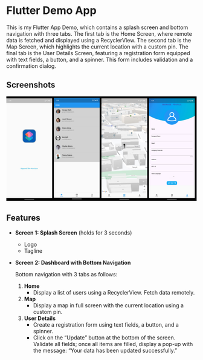 # Flutter Demo App
This is my Flutter App Demo, which contains a splash screen and bottom navigation with three tabs. The first tab is the Home Screen, where remote data is fetched and displayed using a RecyclerView. The second tab is the Map Screen, which highlights the current location with a custom pin. The final tab is the User Details Screen, featuring a registration form equipped with text fields, a button, and a spinner. This form includes validation and a confirmation dialog.


## Screenshots

![App Screenshot](https://github.com/ZurichBlade/Flutter-Demo/blob/master/res/images/Screenshot%202024-07-26%20115343.png)


## Features

- **Screen 1: Splash Screen** (holds for 3 seconds)
  - Logo
  - Tagline

- **Screen 2: Dashboard with Bottom Navigation**
  
  Bottom navigation with 3 tabs as follows:

  1. **Home**
     - Display a list of users using a RecyclerView. Fetch data remotely.
  2. **Map**
     - Display a map in full screen with the current location using a custom pin.
  3. **User Details**
     - Create a registration form using text fields, a button, and a spinner.
     - Click on the “Update” button at the bottom of the screen. Validate all fields; once all items are filled, display a pop-up with the message: “Your data has been updated successfully.”

